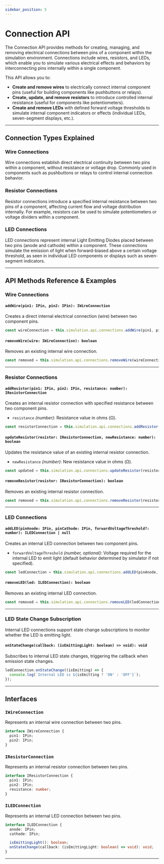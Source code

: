 ```yaml
---
sidebar_position: 5
---
```


# Connection API

The Connection API provides methods for creating, managing, and removing electrical connections between pins of a component within the simulation environment. Connections include wires, resistors, and LEDs, which enable you to simulate various electrical effects and behaviors by interconnecting pins internally within a single component.

This API allows you to:

- **Create and remove wires** to electrically connect internal component pins (useful for building components like pushbuttons or relays).
- **Create, update, and remove resistors** to introduce controlled internal resistance (useful for components like potentiometers).
- **Create and remove LEDs** with defined forward voltage thresholds to simulate internal component indicators or effects (individual LEDs, seven-segment displays, etc.).

---

## Connection Types Explained

### Wire Connections

Wire connections establish direct electrical continuity between two pins within a component, without resistance or voltage drop. Commonly used in components such as pushbuttons or relays to control internal connection behavior.

### Resistor Connections

Resistor connections introduce a specified internal resistance between two pins of a component, affecting current flow and voltage distribution internally. For example, resistors can be used to simulate potentiometers or voltage dividers within a component.

### LED Connections

LED connections represent internal Light Emitting Diodes placed between two pins (anode and cathode) within a component. These connections simulate the emission of light when forward-biased above a certain voltage threshold, as seen in individual LED components or displays such as seven-segment indicators.

---

## API Methods Reference & Examples

### Wire Connections

#### `addWire(pin1: IPin, pin2: IPin): IWireConnection`

Creates a direct internal electrical connection (wire) between two component pins.

```typescript
const wireConnection = this.simulation.api.connections.addWire(pin1, pin2);
```

#### `removeWire(wire: IWireConnection): boolean`

Removes an existing internal wire connection.

```typescript
const removed = this.simulation.api.connections.removeWire(wireConnection);
```

---

### Resistor Connections

#### `addResistor(pin1: IPin, pin2: IPin, resistance: number): IResistorConnection`

Creates an internal resistor connection with specified resistance between two component pins.

- `resistance` *(number)*: Resistance value in ohms (Ω).

```typescript
const resistorConnection = this.simulation.api.connections.addResistor(pin1, pin2, 4700);
```

#### `updateResistor(resistor: IResistorConnection, newResistance: number): boolean`

Updates the resistance value of an existing internal resistor connection.

- `newResistance` *(number)*: New resistance value in ohms (Ω).

```typescript
const updated = this.simulation.api.connections.updateResistor(resistorConnection, 10000);
```

#### `removeResistor(resistor: IResistorConnection): boolean`

Removes an existing internal resistor connection.

```typescript
const removed = this.simulation.api.connections.removeResistor(resistorConnection);
```

---

### LED Connections

#### `addLED(pinAnode: IPin, pinCathode: IPin, forwardVoltageThreshold?: number): ILEDConnection | null`

Creates an internal LED connection between two component pins.

- `forwardVoltageThreshold` *(number, optional)*: Voltage required for the internal LED to emit light (default behavior determined by simulator if not specified).

```typescript
const ledConnection = this.simulation.api.connections.addLED(pinAnode, pinCathode, 2.1);
```

#### `removeLED(led: ILEDConnection): boolean`

Removes an existing internal LED connection.

```typescript
const removed = this.simulation.api.connections.removeLED(ledConnection);
```

---

### LED State Change Subscription

Internal LED connections support state change subscriptions to monitor whether the LED is emitting light.

#### `onStateChange(callback: (isEmittingLight: boolean) => void): void`

Subscribes to internal LED state changes, triggering the callback when emission state changes.

```typescript
ledConnection.onStateChange((isEmitting) => {
  console.log(`Internal LED is ${isEmitting ? 'ON' : 'OFF'}`);
});
```

---

## Interfaces

### `IWireConnection`

Represents an internal wire connection between two pins.

```typescript
interface IWireConnection {
  pin1: IPin;
  pin2: IPin;
}
```

### `IResistorConnection`

Represents an internal resistor connection between two pins.

```typescript
interface IResistorConnection {
  pin1: IPin;
  pin2: IPin;
  resistance: number;
}
```

### `ILEDConnection`

Represents an internal LED connection between two pins.

```typescript
interface ILEDConnection {
  anode: IPin;
  cathode: IPin;

  isEmittingLight(): boolean;
  onStateChange(callback: (isEmittingLight: boolean) => void): void;
}
```

---